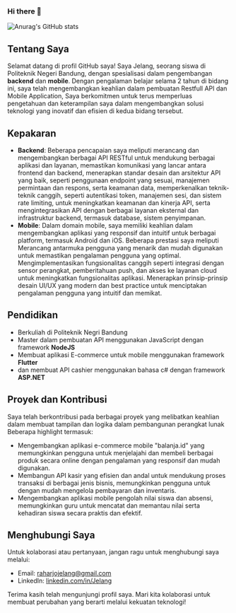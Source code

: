 ### Hi there 👋

![Anurag's GitHub stats](https://github-readme-stats.vercel.app/api?username=JelangA&theme=dark&show_icons=true)

## Tentang Saya

Selamat datang di profil GitHub saya! Saya Jelang, seorang siswa di Politeknik Negeri Bandung, dengan spesialisasi dalam pengembangan **backend** dan **mobile**. Dengan pengalaman belajar selama 2 tahun di bidang ini, saya telah mengembangkan keahlian dalam pembuatan Restfull API dan Mobile Application, Saya berkomitmen untuk terus memperluas pengetahuan dan keterampilan saya dalam mengembangkan solusi teknologi yang inovatif dan efisien di kedua bidang tersebut.

## Kepakaran

- **Backend**: Beberapa pencapaian saya meliputi merancang dan mengembangkan berbagai API RESTful untuk mendukung berbagai aplikasi dan layanan, memastikan komunikasi yang lancar antara frontend dan backend, menerapkan standar desain dan arsitektur API yang baik, seperti penggunaan endpoint yang sesuai, manajemen permintaan dan respons, serta keamanan data, memperkenalkan teknik-teknik canggih, seperti autentikasi token, manajemen sesi, dan sistem rate limiting, untuk meningkatkan keamanan dan kinerja API, serta mengintegrasikan API dengan berbagai layanan eksternal dan infrastruktur backend, termasuk database, sistem penyimpanan.
- **Mobile**: Dalam domain mobile, saya memiliki keahlian dalam mengembangkan aplikasi yang responsif dan intuitif untuk berbagai platform, termasuk Android dan iOS. Beberapa prestasi saya meliputi Merancang antarmuka pengguna yang menarik dan mudah digunakan untuk memastikan pengalaman pengguna yang optimal.
Mengimplementasikan fungsionalitas canggih seperti integrasi dengan sensor perangkat, pemberitahuan push, dan akses ke layanan cloud untuk meningkatkan fungsionalitas aplikasi.
Menerapkan prinsip-prinsip desain UI/UX yang modern dan best practice untuk menciptakan pengalaman pengguna yang intuitif dan memikat.

## Pendidikan

- Berkuliah di Politeknik Negri Bandung
- Master dalam pembuatan API menggunakan JavaScript dengan framework **NodeJS**
- Membuat aplikasi E-commerce untuk mobile menggunakan framework **Flutter**
- dan membuat API cashier menggunakan bahasa c# dengan framework **ASP.NET**

## Proyek dan Kontribusi

Saya telah berkontribusi pada berbagai proyek yang melibatkan keahlian dalam membuat tampilan dan logika dalam pembangunan perangkat lunak Beberapa highlight termasuk:

- Mengembangkan aplikasi e-commerce mobile "balanja.id" yang memungkinkan pengguna untuk menjelajahi dan membeli berbagai produk secara online dengan pengalaman yang responsif dan mudah digunakan.
- Membangun API kasir yang efisien dan andal untuk mendukung proses transaksi di berbagai jenis bisnis, memungkinkan pengguna untuk dengan mudah mengelola pembayaran dan inventaris.
- Mengembangkan aplikasi mobile pengolah nilai siswa dan absensi, memungkinkan guru untuk mencatat dan memantau nilai serta kehadiran siswa secara praktis dan efektif.


## Menghubungi Saya

Untuk kolaborasi atau pertanyaan, jangan ragu untuk menghubungi saya melalui:

- Email: [raharjojelang@gmail.com](raharjojelang@gmail.com)
- LinkedIn: [linkedin.com/in/Jelang](https://www.linkedin.com/in/jelang-anugrah-785303258/)

Terima kasih telah mengunjungi profil saya. Mari kita kolaborasi untuk membuat perubahan yang berarti melalui kekuatan teknologi!
